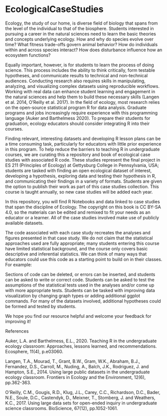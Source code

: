 # EcologicalCaseStudies
Ecology, the study of our home, is diverse field of biology that spans from the level of the individual to that of the biosphere. Students interested in pursuing a career in the natural sciences need to learn the basic theories and concepts underlying ecology. How and why do species evolve over time? What fitness trade-offs govern animal behavior? How do individuals within and across species interact? How does disturbance influence how an ecosystem functions?     

Equally important, however, is for students to learn the process of doing science. This process includes the ability to think critically, form testable hypotheses, and communicate results to technical and non-technical audiences. Conducting research also requires skills in manipulating, analyzing, and visualizing complex datasets using reproducible workflows. Working with real data can enhance student learning and engagement in the natural sciences and help them to build these necessary skills (Langen et al. 2014, O’Reilly et al. 2017). In the field of ecology, most research relies on the open-source statistical program R for data analysis. Graduate programs and jobs increasingly require experience with this programming language (Auker and Barthelmess 2020). To prepare their students for graduation, ecology educators should consider integrating R into their courses.

Finding relevant, interesting datasets and developing R lesson plans can be a time consuming task, particularly for educators with little prior experience in this program. To help reduce the barriers to teaching R in undergraduate courses, we are curating this a repository and book of ecological case studies with associated R code. These studies represent the final project in ES 211 (Principles of Ecology) at Gettysburg College in Pennsylvania, USA; students are tasked with finding an open ecological dataset of interest, developing a hypothesis, exploring data and testing their hypothesis in R, and communicating their findings in a variety of formats. Students are given the option to publish their work as part of this case studies collection. This course is taught annually, so new case studies will be added each year.

In this repository, you will find R Notebooks and data linked to case studies that span the discipline of Ecology. The copyright on this book is CC BY-SA 4.0, so the materials can be edited and remixed to fit your needs as an educator or a learner. All of the case studies involved make use of publicly available datasets.

The code associated with each case study recreates the analyses and figures presented in that case study. We do not claim that the statistical approaches used are fully appropriate; many students entering this course have limited statistical background, and the course only covers basic descriptive and inferential statistics. We can think of many ways that educators could use this code as a starting point to build on in their classes. For example: 

  Sections of code can be deleted, or errors can be inserted, and students can be asked to write or correct code. 
  Students can be asked to test the assumptions of the statistical tests used in the analyses and/or come up with more appropriate tests. 
  Students can be tasked with improving data visualization by changing graph types or adding additional ggplot commands. 
  For many of the datasets involved, additional hypotheses could be formed and tested by students.

We hope you find our resource helpful and welcome your feedback for improving it! 



References 

Auker, L.A. and Barthelmess, E.L., 2020. Teaching R in the undergraduate ecology classroom: Approaches, lessons learned, and recommendations. Ecosphere, 11(4), p.e03060.

Langen, T.A., Mourad, T., Grant, B.W., Gram, W.K., Abraham, B.J., Fernandez, D.S., Carroll, M., Nuding, A., Balch, J.K., Rodriguez, J. and Hampton, S.E., 2014. Using large public datasets in the undergraduate ecology classroom. Frontiers in Ecology and the Environment, 12(6), pp.362-363.

O'Reilly, C.M., Gougis, R.D., Klug, J.L., Carey, C.C., Richardson, D.C., Bader, N.E., Soule, D.C., Castendyk, D., Meixner, T., Stomberg, J. and Weathers, K.C., 2017. Using large data sets for open-ended inquiry in undergraduate science classrooms. BioScience, 67(12), pp.1052-1061.

